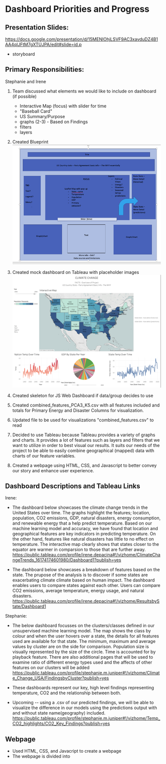# Dashboard Priorities and Progress

## Presentation Slides:
https://docs.google.com/presentation/d/15MENIOhjLSVF9AC3xavduDZ4B1AA4qlJFtM7gXTUJPA/edit#slide=id.p
- storyboard

## Primary Responsibilities:
 Stephanie and Irene


1. Team discussed what elements we would like to include on dashboard (if possible)
    - Interactive Map (focus) with slider for time
    - "Baseball Card"
    - US Summary/Purpose
    - graphs (2-3) - Based on Findings
    - filters
    - layers

2. Created Blueprint
<img src="dashboard_mock.png"></img>

3. Created mock dashboard on Tableau with placeholder images
<img src= "dashboard_practice.png"></img>

4. Created skeleton for JS Web Dashboard if data/group decides to use

5. Created combined_features_PCA3_K5.csv with all features included and totals for Primary Energy and Disaster Columns for visualization.

6. Updated file to be used for visualizations "combined_features.csv" to read

7. Decided to use Tableau because Tableau provides a variety of graphs and charts. It provides a lot of features such as layers and filters that we want to utilize in order to best visual our results. It suits our needs of the project to be able to easily combine geographical (mapped) data with charts of our feature variables.

8. Created a webpage using HTML, CSS, and Javascript to better convey our story and enhance user experience.


## Dashboard Descriptions and Tableau Links

Irene:
- The dashboard below showcases the climate change trends in the United States over time. The graphs highlight the features; location, population, CO2 emissions, GDP, natural disasters, energy consumption, and renewable energy that a help predict temperature. Based on our machine learning model and accuracy, we have found that location and geographical features are key indicators in predicting temperature. On the other hand, features like natural disasters has little to no effect on temperature. The interactive map clearly shows that states closer to the equator are warmer in comparsion to those that are further away. 
https://public.tableau.com/profile/irene.depacina#!/vizhome/ClimateChangeTrends_16174174601980/Dashboard1?publish=yes

- The dashboard below showcases a breakdown of features based on the state. The prupose of the analysis is to discover if some states are exacerbating climate climate based on human impact. The dashboard enables users to compare states against each other. Users can compare CO2 emissions, average temperature, energy usage, and natural disasters. 
https://public.tableau.com/profile/irene.depacina#!/vizhome/ResultsbyState/Dashboard1


Stephanie:

- The below dashboard focusses on the clusters/classes defined in our unsupervised machine learning model. The map shows the class by colour and when the user hovers over a state, the details for all features used are available for that state. The minimum, maximum and average values by cluster are on the side for comparison. Population size is visually represented by the size of the circle. Time is accounted for by playback feature. There are also additional pages that will be used to examine ratio of different energy types used and the affects of other features on our clusters will be added
https://public.tableau.com/profile/stephanie.m.juniper#!/vizhome/Climate_Change_USA/FindingsbyCluster?publish=yes


- These dashboards represent our key, high level findings representing temperature, CO2 and the relationship between both. 
- Upcoming -- using a .csv of our predicted findings, we will be able to visualize the difference in our models using the predictions output with and without state name(geography) included.
https://public.tableau.com/profile/stephanie.m.juniper#!/vizhome/Temp_CO2_highlights/CO2_Key_Findings?publish=yes

## Webpage

- Used HTML, CSS, and Javacript to create a webpage
- The webpage is divided into 

